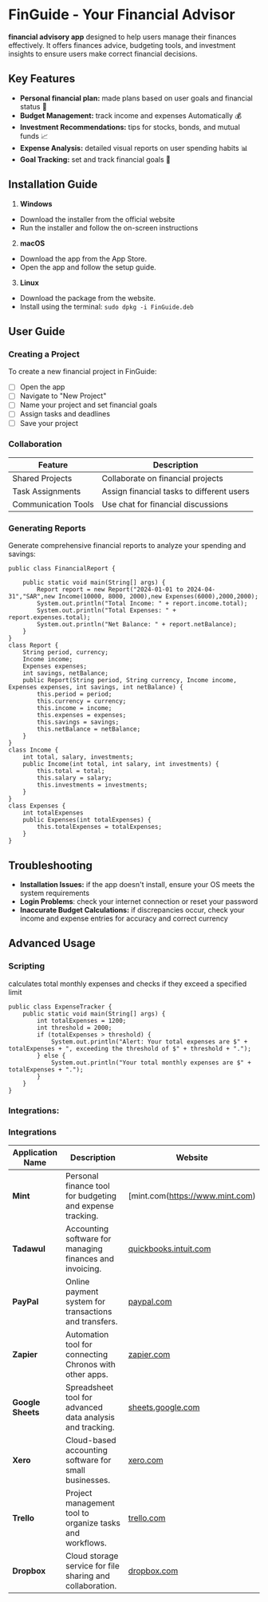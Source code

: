 # FinGuide - Your Financial Advisor
 **financial advisory app** designed to help users manage their finances effectively. It offers finances advice, budgeting tools, and investment insights to ensure users make correct financial decisions.

## Key Features
- **Personal financial plan:** made plans based on user goals and financial status 📝
- **Budget Management:** track income and expenses Automatically 💰
- **Investment Recommendations:** tips for stocks, bonds, and mutual funds 📈
-  **Expense Analysis:**  detailed visual reports on user spending habits 📊
- **Goal Tracking:** set and track financial goals 🎯

## Installation Guide

1.  **Windows**  
 - Download the installer from the official website
 - Run the installer and follow the on-screen instructions 

 2.  **macOS**  
 - Download the app from the App Store. 
 - Open the app and follow the setup guide. 
 3.  **Linux** 
  - Download the package from the website.
  - Install using the terminal:  ```sudo dpkg -i FinGuide.deb ```

## User Guide 

### Creating a Project
To create a new financial project in FinGuide:
 - [ ] Open the app
 - [ ] Navigate to "New Project"
 - [ ] Name your project and set financial goals
 - [ ] Assign tasks and deadlines 
 - [ ] Save your project
 
 ### Collaboration 
| Feature          | Description                       |
|------------------|-----------------------------------|
| Shared Projects  | Collaborate on financial projects |
| Task Assignments | Assign financial tasks to different users|
| Communication Tools| Use chat for financial discussions|

### Generating Reports

Generate comprehensive financial reports to analyze your spending and savings:
```
public class FinancialReport {

    public static void main(String[] args) {
        Report report = new Report("2024-01-01 to 2024-04-31","SAR",new Income(10000, 8000, 2000),new Expenses(6000),2000,2000);
        System.out.println("Total Income: " + report.income.total);
        System.out.println("Total Expenses: " + report.expenses.total);
        System.out.println("Net Balance: " + report.netBalance);
    }
}
class Report {
    String period, currency;
    Income income;
    Expenses expenses;
    int savings, netBalance;
    public Report(String period, String currency, Income income, Expenses expenses, int savings, int netBalance) {
        this.period = period;
        this.currency = currency;
        this.income = income;
        this.expenses = expenses;
        this.savings = savings;
        this.netBalance = netBalance;
    }
}
class Income {
    int total, salary, investments;
    public Income(int total, int salary, int investments) {
        this.total = total;
        this.salary = salary;
        this.investments = investments;
    }
}
class Expenses {
    int totalExpenses
    public Expenses(int totalExpenses) {
        this.totalExpenses = totalExpenses;  
    }
}
```

## Troubleshooting

- **Installation Issues:** if the app doesn't install, ensure your OS meets the system requirements
- **Login Problems**: check your internet connection or reset your password
- **Inaccurate Budget Calculations:** if discrepancies occur, check your income and expense entries for accuracy and correct currency

## Advanced Usage

### Scripting
calculates total monthly expenses and checks if they exceed a specified limit
```
public class ExpenseTracker {
    public static void main(String[] args) {
        int totalExpenses = 1200;
        int threshold = 2000; 
        if (totalExpenses > threshold) {
            System.out.println("Alert: Your total expenses are $" + totalExpenses + ", exceeding the threshold of $" + threshold + ".");
        } else {
            System.out.println("Your total monthly expenses are $" + totalExpenses + ".");
        }
    }
}
```
### Integrations:

### Integrations

| Application Name      | Description | Website                   |
|-----------------------|------------|---------------------------|
| **Mint**| Personal finance tool for budgeting and expense tracking.| [mint.com(https://www.mint.com) |
| **Tadawul**        | Accounting software for managing finances and invoicing. | [quickbooks.intuit.com](https://quickbooks.intuit.com) |
| **PayPal**            | Online payment system for transactions and transfers.    | [paypal.com](https://www.paypal.com) |
| **Zapier**            | Automation tool for connecting Chronos with other apps.  | [zapier.com](https://zapier.com) |
| **Google Sheets**     | Spreadsheet tool for advanced data analysis and tracking. | [sheets.google.com](https://sheets.google.com) |
| **Xero**              | Cloud-based accounting software for small businesses.     | [xero.com](https://www.xero.com) |
| **Trello**            | Project management tool to organize tasks and workflows.  | [trello.com](https://trello.com) |
| **Dropbox**           | Cloud storage service for file sharing and collaboration.  | [dropbox.com](https://www.dropbox.com) |







<!--stackedit_data:
eyJoaXN0b3J5IjpbLTg2ODU1NTU2MiwxNjA2Nzk5OTYxLDE1Nz
gyNzI0NDYsMjA5NDQ4NDI3NSwtMTAzOTQ2OTc2MCwyMDQxNzQ0
NTI1LDIwOTI2MjY4MjcsMTMwNzE2MTQzMywyMzg2MTQ5NzksLT
IyMzgzMTgwNSwxMDk1MDE0ODE4LC0zMjA0Njk5NjYsMTAyNjAx
MjY3NiwxMTc4MzU5OTEwLC01NDY3NTU3NDYsMzYyNTEzOTkyLC
0xNDc3NzQxODYsMTA2NTI1ODQ3NywtMTExOTYzMjY4OSwxMTQ4
MDU2ODg4XX0=
-->